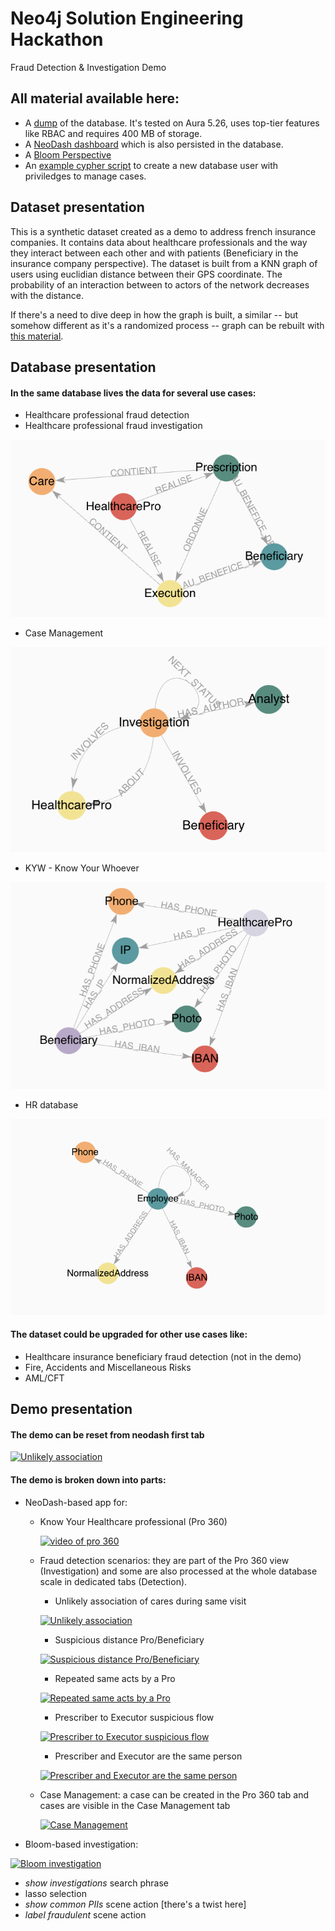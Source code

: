# Neo4j Solution Engineering Hackathon
Fraud Detection & Investigation Demo

## All material available here:

- A [dump](./TheGraphPolice_dump_auradb_5.6.tar) of the database. It's tested on Aura 5.26, uses top-tier features like RBAC and requires 400 MB of storage. 
- A [NeoDash dashboard](./TheGraphPolice_dashboard_fraud_detection.json) which is also persisted in the database.
- A [Bloom Perspective](./TheGraphPolice_bloom_perspective_fraud_investigation.json)
- An [example cypher script](./example_create_user_rbac.cypher) to create a new database user with priviledges to manage cases.

## Dataset presentation

This is a synthetic dataset created as a demo to address french insurance companies.
It contains data about healthcare professionals and the way they interact between each other and with patients (Beneficiary in the insurance company perspective).
The dataset is built from a KNN graph of users using euclidian distance between their GPS coordinate. The probability of an interaction between to actors of the network decreases with the distance.

If there's a need to dive deep in how the graph is built, a similar -- but somehow different as it's a randomized process -- graph can be rebuilt with [this material](./ingestion/). 

## Database presentation

#### In the same database lives the data for several use cases:

- Healthcare professional fraud detection
- Healthcare professional fraud investigation

![healthcare_model](https://github.com/halftermeyer/neo4j-7g-healthcare-pro-fraud-detection/blob/main/media/healthcare_model.png?raw=true)

- Case Management

![case_mngt_model](https://github.com/halftermeyer/neo4j-7g-healthcare-pro-fraud-detection/blob/main/media/case_mngt_model.png?raw=true)


- KYW - Know Your Whoever

![kyw_model](https://github.com/halftermeyer/neo4j-7g-healthcare-pro-fraud-detection/blob/main/media/kyw_model.png?raw=true)

- HR database


![hr_model](https://github.com/halftermeyer/neo4j-7g-healthcare-pro-fraud-detection/blob/main/media/hr_model.png?raw=true)

#### The dataset could be upgraded for other use cases like:

- Healthcare insurance beneficiary fraud detection (not in the demo)
- Fire, Accidents and Miscellaneous Risks
- AML/CFT

## Demo presentation

#### The demo can be reset from neodash first tab

[![Unlikely association](https://img.youtube.com/vi/ifqc-LkD4-4/0.jpg)](https://www.youtube.com/watch?v=ifqc-LkD4-4)


#### The demo is broken down into parts:
- NeoDash-based app for:
  - Know Your Healthcare professional (Pro 360)

    [![video of pro 360](https://img.youtube.com/vi/dMyeZlyMNMo/0.jpg)](https://www.youtube.com/watch?v=dMyeZlyMNMo)

  - Fraud detection scenarios: they are part of the Pro 360 view (Investigation) and some are also processed at the whole database scale in dedicated tabs (Detection).
    - Unlikely association of cares during same visit

    [![Unlikely association](https://img.youtube.com/vi/uub31K26SSU/0.jpg)](https://www.youtube.com/watch?v=uub31K26SSU)
    - Suspicious distance Pro/Beneficiary


    [![Suspicious distance Pro/Beneficiary](https://img.youtube.com/vi/yHFxZcJOyNQ/0.jpg)](https://www.youtube.com/watch?v=yHFxZcJOyNQ)

    - Repeated same acts by a Pro

    [![Repeated same acts by a Pro](https://img.youtube.com/vi/QhO74O4Cf8s/0.jpg)](https://www.youtube.com/watch?v=QhO74O4Cf8s)

    - Prescriber to Executor suspicious flow

    [![Prescriber to Executor suspicious flow](https://img.youtube.com/vi/_F0jSwURNgU/0.jpg)](https://www.youtube.com/watch?v=_F0jSwURNgU)

    - Prescriber and Executor are the same person

    [![Prescriber and Executor are the same person](https://img.youtube.com/vi/dc2a4a0WPh8/0.jpg)](https://www.youtube.com/watch?v=dc2a4a0WPh8)

  - Case Management: a case can be created in the Pro 360 tab and cases are visible in the Case Management tab

    [![Case Management](https://img.youtube.com/vi/w0mxS5Laf1g/0.jpg)](https://www.youtube.com/watch?v=w0mxS5Laf1g)
    
- Bloom-based investigation:

[![Bloom investigation](https://img.youtube.com/vi/dhg7m-rmy60/0.jpg)](https://www.youtube.com/watch?v=dhg7m-rmy60)

  - *show investigations* search phrase
  - lasso selection
  - *show common PIIs* scene action [there's a twist here]
  - *label fraudulent* scene action
